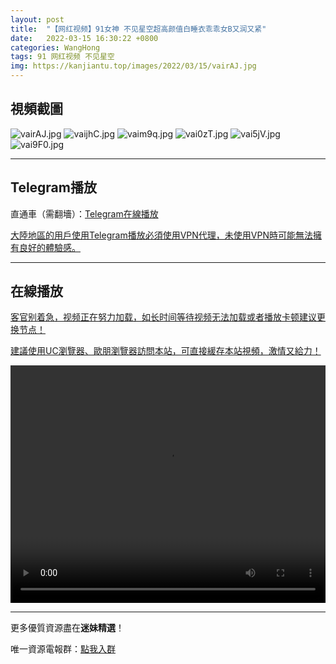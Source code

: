 ```yaml
---
layout: post
title:  "【网红视频】91女神 不见星空超高颜值白睡衣乖乖女B又润又紧"
date:   2022-03-15 16:30:22 +0800
categories: WangHong
tags: 91 网红视频 不见星空
img: https://kanjiantu.top/images/2022/03/15/vairAJ.jpg
---
```



## 視頻截圖

![vairAJ.jpg](https://kanjiantu.top/images/2022/03/15/vairAJ.jpg)
![vaijhC.jpg](https://kanjiantu.top/images/2022/03/15/vaijhC.jpg)
![vaim9q.jpg](https://kanjiantu.top/images/2022/03/15/vaim9q.jpg)
![vai0zT.jpg](https://kanjiantu.top/images/2022/03/15/vai0zT.jpg)
![vai5jV.jpg](https://kanjiantu.top/images/2022/03/15/vai5jV.jpg)
![vai9F0.jpg](https://kanjiantu.top/images/2022/03/15/vai9F0.jpg)

* * *
## Telegram播放

直通車（需翻墻）：[Telegram在線播放](https://t.me/mimeijingxuan/44)

<u>大陸地區的用戶使用Telegram播放必須使用VPN代理，未使用VPN時可能無法擁有良好的體驗感。</u> 
* * *
## 在線播放
<u>客官别着急，视频正在努力加载，如长时间等待视频无法加载或者播放卡顿建议更换节点！</u>

<u>建議使用UC瀏覽器、歐朋瀏覽器訪問本站，可直接緩存本站視頻，激情又給力！</u>
<center><video src="https://cdn.publer.io/uploads/videos/6245d6f3db2797343b249035/5c4d4719ce597980ae6335f63567369b.mp4" width="100%" height="380px"  controls="controls"></video></center>

* * *
更多優質資源盡在**迷妹精選**！

唯一資源電報群：[點我入群](https://t.me/mimeijingxuan)


